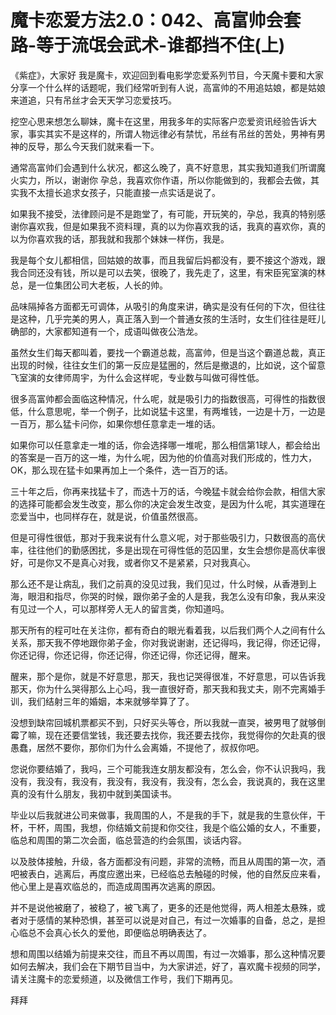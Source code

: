 # 魔卡恋爱方法2.0：042、高富帅会套路-等于流氓会武术-谁都挡不住(上)

《紫症》，大家好 我是魔卡，欢迎回到看电影学恋爱系列节目，今天魔卡要和大家分享一个什么样的话题呢，我们经常听到有人说，高富帅的不用追姑娘，都是姑娘来道追，只有吊丝才会天天学习恋爱技巧。

挖空心思来想怎么聊妹，魔卡在这里，用我多年的实际客户恋爱资讯经验告诉大家，事实其实不是这样的，所谓人物远律必有禁忧，吊丝有吊丝的苦处，男神有男神的反导，那么今天我们就来看一下。

通常高富帅们会遇到什么状况，都这么晚了，真不好意思，其实我知道我们所谓魔火实力，所以，谢谢你 孕总，我喜欢你作语，所以你能做到的，我都会去做，其实我不太擅长追求女孩子，只能直接一点实话是说了。

如果我不接受，法律顾问是不是跑堂了，有可能，开玩笑的，孕总，我真的特别感谢你喜欢我，但是如果我不资料理，真的以为你喜欢我的话，我真的喜欢你，真的以为你喜欢我的话，那我就和我那个妹妹一样伤，我是。

我是每个女儿都相信，回姑娘的故事，而且我留后妈都没有，要不接这个游戏，跟我合同还没有钱，所以是可以去笑，很晚了，我先走了，这里，有宋臣宪室演的林总，是一位集团公司大老板，人长的帅。

品味隔掉各方面都无可调体，从吸引的角度来讲，确实是没有任何的下次，但往往是这种，几乎完美的男人，真正落入到一个普通女孩的生活时，女生们往往是旺儿确部的，大家都知道有一个，成语叫做夜公浩龙。

虽然女生们每天都叫着，要找一个霸道总裁，高富帅，但是当这个霸道总裁，真正出现的时候，往往女生们的第一反应是猛圈的，然后是撤退的，比如说，这个留意飞室演的女律师周宇，为什么会这样呢，专业数与叫做可得性低。

很多高富帅都会面临这种情况，什么呢，就是吸引力的指数很高，可得性的指数很低，什么意思呢，举一个例子，比如说猛卡这里，有两堆钱，一边是十万，一边是一百万，那么猛卡问你，如果你想任意拿走一堆的话。

如果你可以任意拿走一堆的话，你会选择哪一堆呢，那么相信第1球人，都会给出的答案是一百万的这一堆，为什么呢，因为他的价值高对我们形成的，性力大，OK，那么现在猛卡如果再加上一个条件，选一百万的话。

三十年之后，你再来找猛卡了，而选十万的话，今晚猛卡就会给你会款，相信大家的选择可能都会发生改变，那么你的决定会发生改变，是因为什么呢，其实道理在恋爱当中，也同样存在，就是说，价值虽然很高。

但是可得性很低，那对于我来说有什么意义呢，对于那些吸引力，只数很高的高伏率，往往他们的勤感困扰，多是出现在可得性低的范囚里，女生会想你是高伏率很好，可是你又不是真心对我，或者你又不是紧紧，只对我真心。

那么还不是让病乱，我们之前真的没见过我，我们见过，什么时候，从香港到上海，眼泪和指尽，你哭的时候，跟你弟子金的人是我，我怎么没有印象，我从来没有见过一个人，可以那样旁人无人的留言类，你知道吗。

那天所有的程可吐在关注你，都有奇白的眼光看着我，以后我们两个人之间有什么关系，那天我不停地跟你弟子金，你对我说谢谢，还记得吗，我记得，你还记得，你还记得，你还记得，你还记得，你还记得，你还记得，醒来。

醒来，那个是你，就是不好意思，那天，我也记哭得很准，不好意思，可以告诉我那天，你为什么哭得那么上心吗，我一直很好奇，那天我和我丈夫，刚不完离婚手训，我们结射三年的婚姻，本来就够举算了了。

没想到缺帘回城机票都买不到，只好买头等仓，所以我就一直哭，被男甩了就够倒霉了嘛，现在还要信堂钱，我还要去找你，我还要去找你，我觉得你的欠赴真的很愚蠢，居然不要你，那你们为什么会离婚，不提他了，叔叔你吧。

您说你要结婚了，我吗，三个可能我连女朋友都没有，怎么会，你不认识我吗，我没有，我没有，我没有，我没有，我没有，我没有，怎么会，我说真的，我在这里真的没有什么朋友，我初中就到美国读书。

毕业以后我就进公司来做事，我周围的人，不是我的手下，就是我的生意伙伴，干杯，干杯，周围，我想，你结婚文前提和你交往，我是个临公婚的女人，不重要，临总和周围的第二次会面，临总营造的约会氛围，谈话内容。

以及肢体接触，升级，各方面都没有问题，非常的流畅，而且从周围的第一次，酒吧被表白，逃离后，再度应邀出来，已经临总去触碰的时候，他的自然反应来看，他心里上是喜欢临总的，而造成周围再次逃离的原因。

并不是说他被磨了，被稳了，被飞离了，更多的还是他觉得，两人相差太悬殊，或者对于感情的某种恐惧，甚至可以说是对自己，有过一次婚事的自备，总之，是担心临总不会真心长久的爱他，即便临总明确表达了。

想和周围以结婚为前提来交往，而且不再以周围，有过一次婚事，那么这种情况要如何去解决，我们会在下期节目当中，为大家讲述，好了，喜欢魔卡视频的同学，请关注魔卡的恋爱频道，以及微信工作号，我们下期再见。

拜拜